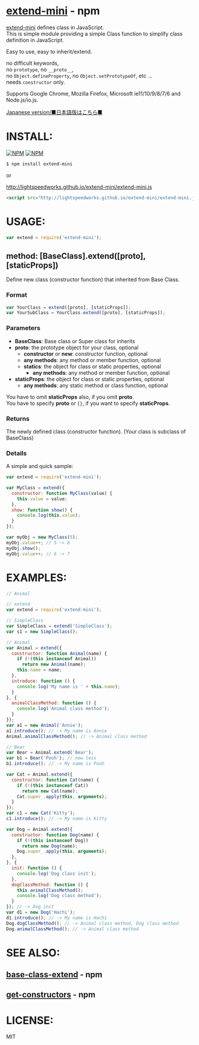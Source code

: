 [extend-mini](https://www.npmjs.org/package/extend-mini) - npm
====

[extend-mini](https://www.npmjs.org/package/extend-mini) defines class in JavaScript.<br/>
This is simple module providing a simple Class function to
simplify class definition in JavaScript.

Easy to use, easy to inherit/extend.<br/>

no difficult keywords,<br/>
no `prototype`, no `__proto__`,<br/>
no `Object.defineProperty`, no `Object.setPrototypeOf`, etc ...<br/>
needs `constructor` only.

Supports Google Chrome, Mozilla Firefox, Microsoft ie11/10/9/8/7/6 and Node.js/io.js.

[Japanese version/■日本語版はこちら■](README-JP.md#readme)

# INSTALL:

[![NPM](https://nodei.co/npm/extend-mini.png?downloads=true&downloadRank=true&stars=true)](https://nodei.co/npm/extend-mini/)
[![NPM](https://nodei.co/npm-dl/extend-mini.png?height=2)](https://nodei.co/npm/extend-mini/)

```bash
$ npm install extend-mini
```

or

http://lightspeedworks.github.io/extend-mini/extend-mini.js

```html
<script src="http://lightspeedworks.github.io/extend-mini/extend-mini.js"></script>
```

# USAGE:

```js
var extend = require('extend-mini');
```

## method: [BaseClass].extend([proto], [staticProps])

  Define new class (constructor function) that inherited from Base Class.

### Format

```js
var YourClass = extend([proto], [staticProps]);
var YourSubClass = YourClass.extend([proto], [staticProps]);
```

### Parameters

  + **BaseClass**: Base class or Super class for inherits
  + **proto**: the prototype object for your class, optional
    + **constructor** or **new**: constructor function, optional
    + **any methods**: any method or member function, optional
    + **statics**: the object for class or static properties, optional
      + **any methods**: any method or member function, optional
  + **staticProps**: the object for class or static properties, optional
    + **any methods**: any static method or class function, optional

  You have to omit **staticProps** also, if you omit **proto**.<br/>
  You have to specify **proto** or `{}`, if you want to specify **staticProps**.

### Returns

  The newly defined class (constructor function). (Your class is subclass of BaseClass)

### Details

  A simple and quick sample:

```js
var extend = require('extend-mini');

var MyClass = extend({
  constructor: function MyClass(value) {
    this.value = value;
  },
  show: function show() {
    console.log(this.value);
  }
});

var myObj = new MyClass(5);
myObj.value++; // 5 -> 6
myObj.show();
myObj.value++; // 6 -> 7
```

# EXAMPLES:

```js
// Animal

// extend
var extend = require('extend-mini');

// SimpleClass
var SimpleClass = extend('SimpleClass');
var s1 = new SimpleClass();

// Animal
var Animal = extend({
  constructor: function Animal(name) {
    if (!(this instanceof Animal))
      return new Animal(name);
    this.name = name;
  },
  introduce: function () {
    console.log('My name is ' + this.name);
  }
}, {
  animalClassMethod: function () {
    console.log('Animal class method');
  }
});
var a1 = new Animal('Annie');
a1.introduce(); // -> My name is Annie
Animal.animalClassMethod(); // -> Animal class method

// Bear
var Bear = Animal.extend('Bear');
var b1 = Bear('Pooh'); // new less
b1.introduce(); // -> My name is Pooh

var Cat = Animal.extend({
  constructor: function Cat(name) {
    if (!(this instanceof Cat))
      return new Cat(name);
    Cat.super_.apply(this, arguments);
  }
});
var c1 = new Cat('Kitty');
c1.introduce(); // -> My name is Kitty

var Dog = Animal.extend({
  constructor: function Dog(name) {
    if (!(this instanceof Dog))
      return new Dog(name);
    Dog.super_.apply(this, arguments);
  },
}, {
  init: function () {
    console.log('Dog class init');
  },
  dogClassMethod: function () {
    this.animalClassMethod();
    console.log('Dog class method');
  }
}); // -> Dog init
var d1 = new Dog('Hachi');
d1.introduce(); // -> My name is Hachi
Dog.dogClassMethod(); // -> Animal class method, Dog class method
Dog.animalClassMethod(); // -> Animal class method
```

# SEE ALSO:

## [base-class-extend](https://www.npmjs.org/package/base-class-extend) - npm
## [get-constructors](https://www.npmjs.org/package/get-constructors) - npm

# LICENSE:

  MIT

